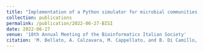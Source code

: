 ```yaml
---
title: "Implementation of a Python simulator for microbial communities evolution via agent-based modelling"
collection: publications
permalink: /publication/2022-06-27-BISI
date: 2022-06-27
venue: '18th Annual Meeting of the Bioinformatics Italian Society'
citation: 'M. Bellato, A. Calzavara, M. Cappellato, and B. Di Camillo, "Implementation of a Python simulator for microbial communities evolution via agent-based modelling" in <i>18th Annual Meeting of the Bioinformatics Italian Society</i>, June 27-29, Verona, Italy.'
---
```

